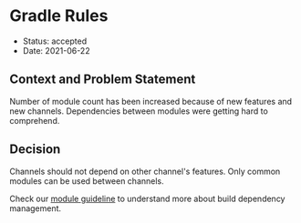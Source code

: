 
# Gradle Rules  

 * Status: accepted  
 * Date: 2021-06-22  

## Context and Problem Statement

Number of module count has been increased because of new features and new channels. Dependencies between modules were getting hard to comprehend.

## Decision

Channels should not depend on other channel's features. Only common modules can be used between channels.

Check our [module guideline](../../module_guideline/module_guideline.md) to understand more about build dependency management.
